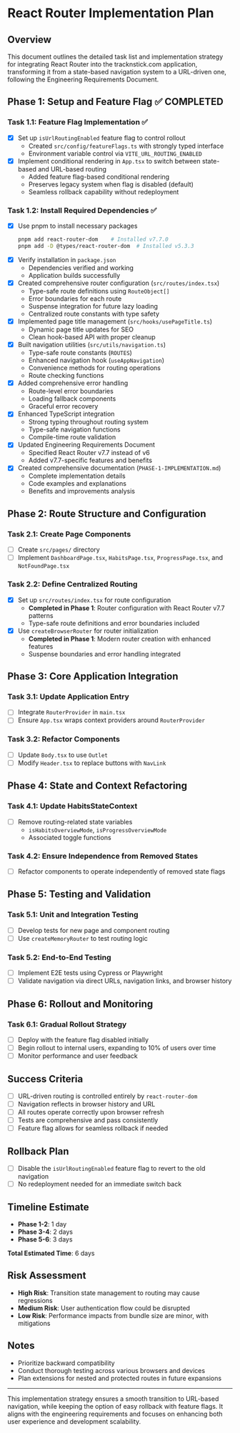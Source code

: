 # React Router Implementation Plan

## Overview

This document outlines the detailed task list and implementation strategy for
integrating React Router into the tracknstick.com application, transforming it
from a state-based navigation system to a URL-driven one, following the
Engineering Requirements Document.

## Phase 1: Setup and Feature Flag ✅ **COMPLETED**

### Task 1.1: Feature Flag Implementation ✅

- [x] Set up `isUrlRoutingEnabled` feature flag to control rollout
  - Created `src/config/featureFlags.ts` with strongly typed interface
  - Environment variable control via `VITE_URL_ROUTING_ENABLED`
- [x] Implement conditional rendering in `App.tsx` to switch between state-based
      and URL-based routing
  - Added feature flag-based conditional rendering
  - Preserves legacy system when flag is disabled (default)
  - Seamless rollback capability without redeployment

### Task 1.2: Install Required Dependencies ✅

- [x] Use pnpm to install necessary packages
  ```bash
  pnpm add react-router-dom    # Installed v7.7.0
  pnpm add -D @types/react-router-dom  # Installed v5.3.3
  ```
- [x] Verify installation in `package.json`
  - Dependencies verified and working
  - Application builds successfully
- [x] Created comprehensive router configuration (`src/routes/index.tsx`)
  - Type-safe route definitions using `RouteObject[]`
  - Error boundaries for each route
  - Suspense integration for future lazy loading
  - Centralized route constants with type safety
- [x] Implemented page title management (`src/hooks/usePageTitle.ts`)
  - Dynamic page title updates for SEO
  - Clean hook-based API with proper cleanup
- [x] Built navigation utilities (`src/utils/navigation.ts`)
  - Type-safe route constants (`ROUTES`)
  - Enhanced navigation hook (`useAppNavigation`)
  - Convenience methods for routing operations
  - Route checking functions
- [x] Added comprehensive error handling
  - Route-level error boundaries
  - Loading fallback components
  - Graceful error recovery
- [x] Enhanced TypeScript integration
  - Strong typing throughout routing system
  - Type-safe navigation functions
  - Compile-time route validation
- [x] Updated Engineering Requirements Document
  - Specified React Router v7.7 instead of v6
  - Added v7.7-specific features and benefits
- [x] Created comprehensive documentation (`PHASE-1-IMPLEMENTATION.md`)
  - Complete implementation details
  - Code examples and explanations
  - Benefits and improvements analysis

## Phase 2: Route Structure and Configuration

### Task 2.1: Create Page Components

- [ ] Create `src/pages/` directory
- [ ] Implement `DashboardPage.tsx`, `HabitsPage.tsx`, `ProgressPage.tsx`, and
      `NotFoundPage.tsx`

### Task 2.2: Define Centralized Routing

- [x] Set up `src/routes/index.tsx` for route configuration
  - **Completed in Phase 1**: Router configuration with React Router v7.7
    patterns
  - Type-safe route definitions and error boundaries included
- [x] Use `createBrowserRouter` for router initialization
  - **Completed in Phase 1**: Modern router creation with enhanced features
  - Suspense boundaries and error handling integrated

## Phase 3: Core Application Integration

### Task 3.1: Update Application Entry

- [ ] Integrate `RouterProvider` in `main.tsx`
- [ ] Ensure `App.tsx` wraps context providers around `RouterProvider`

### Task 3.2: Refactor Components

- [ ] Update `Body.tsx` to use `Outlet`
- [ ] Modify `Header.tsx` to replace buttons with `NavLink`

## Phase 4: State and Context Refactoring

### Task 4.1: Update HabitsStateContext

- [ ] Remove routing-related state variables
  - `isHabitsOverviewMode`, `isProgressOverviewMode`
  - Associated toggle functions

### Task 4.2: Ensure Independence from Removed States

- [ ] Refactor components to operate independently of removed state flags

## Phase 5: Testing and Validation

### Task 5.1: Unit and Integration Testing

- [ ] Develop tests for new page and component routing
- [ ] Use `createMemoryRouter` to test routing logic

### Task 5.2: End-to-End Testing

- [ ] Implement E2E tests using Cypress or Playwright
- [ ] Validate navigation via direct URLs, navigation links, and browser history

## Phase 6: Rollout and Monitoring

### Task 6.1: Gradual Rollout Strategy

- [ ] Deploy with the feature flag disabled initially
- [ ] Begin rollout to internal users, expanding to 10% of users over time
- [ ] Monitor performance and user feedback

## Success Criteria

- [ ] URL-driven routing is controlled entirely by `react-router-dom`
- [ ] Navigation reflects in browser history and URL
- [ ] All routes operate correctly upon browser refresh
- [ ] Tests are comprehensive and pass consistently
- [ ] Feature flag allows for seamless rollback if needed

## Rollback Plan

- [ ] Disable the `isUrlRoutingEnabled` feature flag to revert to the old
      navigation
- [ ] No redeployment needed for an immediate switch back

## Timeline Estimate

- **Phase 1-2**: 1 day
- **Phase 3-4**: 2 days
- **Phase 5-6**: 3 days

**Total Estimated Time**: 6 days

## Risk Assessment

- **High Risk**: Transition state management to routing may cause regressions
- **Medium Risk**: User authentication flow could be disrupted
- **Low Risk**: Performance impacts from bundle size are minor, with mitigations

## Notes

- Prioritize backward compatibility
- Conduct thorough testing across various browsers and devices
- Plan extensions for nested and protected routes in future expansions

---

This implementation strategy ensures a smooth transition to URL-based
navigation, while keeping the option of easy rollback with feature flags. It
aligns with the engineering requirements and focuses on enhancing both user
experience and development scalability.
